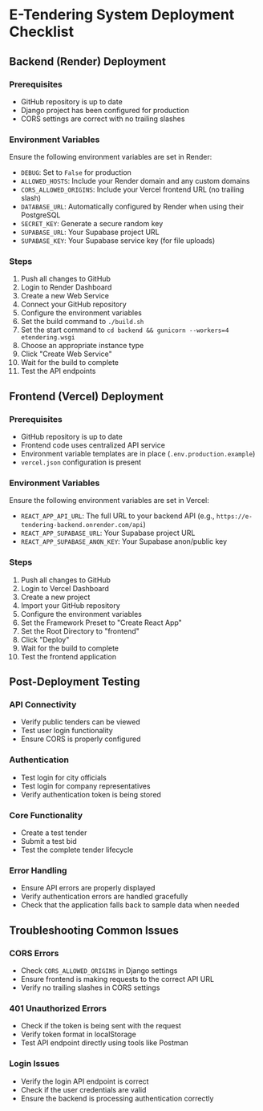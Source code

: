 # E-Tendering System Deployment Checklist

## Backend (Render) Deployment

### Prerequisites
- GitHub repository is up to date
- Django project has been configured for production
- CORS settings are correct with no trailing slashes

### Environment Variables
Ensure the following environment variables are set in Render:

- `DEBUG`: Set to `False` for production
- `ALLOWED_HOSTS`: Include your Render domain and any custom domains
- `CORS_ALLOWED_ORIGINS`: Include your Vercel frontend URL (no trailing slash)
- `DATABASE_URL`: Automatically configured by Render when using their PostgreSQL
- `SECRET_KEY`: Generate a secure random key
- `SUPABASE_URL`: Your Supabase project URL
- `SUPABASE_KEY`: Your Supabase service key (for file uploads)

### Steps
1. Push all changes to GitHub
2. Login to Render Dashboard
3. Create a new Web Service
4. Connect your GitHub repository
5. Configure the environment variables
6. Set the build command to `./build.sh`
7. Set the start command to `cd backend && gunicorn --workers=4 etendering.wsgi`
8. Choose an appropriate instance type
9. Click "Create Web Service"
10. Wait for the build to complete
11. Test the API endpoints

## Frontend (Vercel) Deployment

### Prerequisites
- GitHub repository is up to date
- Frontend code uses centralized API service
- Environment variable templates are in place (`.env.production.example`)
- `vercel.json` configuration is present

### Environment Variables
Ensure the following environment variables are set in Vercel:

- `REACT_APP_API_URL`: The full URL to your backend API (e.g., `https://e-tendering-backend.onrender.com/api`)
- `REACT_APP_SUPABASE_URL`: Your Supabase project URL
- `REACT_APP_SUPABASE_ANON_KEY`: Your Supabase anon/public key

### Steps
1. Push all changes to GitHub
2. Login to Vercel Dashboard
3. Create a new project
4. Import your GitHub repository
5. Configure the environment variables
6. Set the Framework Preset to "Create React App"
7. Set the Root Directory to "frontend"
8. Click "Deploy"
9. Wait for the build to complete
10. Test the frontend application

## Post-Deployment Testing

### API Connectivity
- Verify public tenders can be viewed
- Test user login functionality
- Ensure CORS is properly configured

### Authentication
- Test login for city officials
- Test login for company representatives
- Verify authentication token is being stored

### Core Functionality
- Create a test tender
- Submit a test bid
- Test the complete tender lifecycle

### Error Handling
- Ensure API errors are properly displayed
- Verify authentication errors are handled gracefully
- Check that the application falls back to sample data when needed

## Troubleshooting Common Issues

### CORS Errors
- Check `CORS_ALLOWED_ORIGINS` in Django settings
- Ensure frontend is making requests to the correct API URL
- Verify no trailing slashes in CORS settings

### 401 Unauthorized Errors
- Check if the token is being sent with the request
- Verify token format in localStorage
- Test API endpoint directly using tools like Postman

### Login Issues
- Verify the login API endpoint is correct
- Check if the user credentials are valid
- Ensure the backend is processing authentication correctly 
